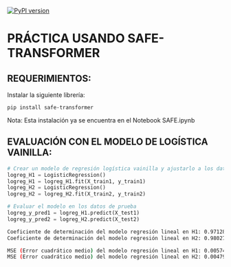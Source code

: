 [![PyPI version](https://badge.fury.io/py/safe-transformer.svg)](https://badge.fury.io/py/safe-transformer)
# PRÁCTICA USANDO SAFE-TRANSFORMER
## REQUERIMIENTOS:

Instalar la siguiente librería:
```
pip install safe-transformer
```
Nota: Esta instalación ya se encuentra en el Notebook SAFE.ipynb

## EVALUACIÓN CON EL MODELO DE LOGÍSTICA VAINILLA:
```python
# Crear un modelo de regresión logística vainilla y ajustarlo a los datos de entrenamiento
logreg_H1 = LogisticRegression()
logreg_H1 = logreg_H1.fit(X_train1, y_train1)
logreg_H2 = LogisticRegression()
logreg_H2 = logreg_H2.fit(X_train2, y_train2)

# Evaluar el modelo en los datos de prueba
logreg_y_pred1 = logreg_H1.predict(X_test1)
logreg_y_pred2 = logreg_H2.predict(X_test2)
```

```bash
Coeficiente de determinación del modelo regresión lineal en H1: 0.97128935529898019485
Coeficiente de determinación del modelo regresión lineal en H2: 0.98027851283511102665

MSE (Error cuadrático medio) del modelo regresión lineal en H1: 0.00574138791812281619
MSE (Error cuadrático medio) del modelo regresión lineal en H2: 0.00479011723181646271
```
